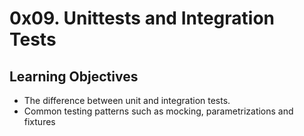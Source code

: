 # 0x09. Unittests and Integration Tests


## Learning Objectives

- The difference between unit and integration tests.
- Common testing patterns such as mocking, parametrizations and fixtures